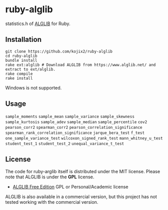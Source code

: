 # ruby-alglib

statistics.h of [ALGLIB](https://www.alglib.net/) for Ruby.

## Installation

```
git clone https://github.com/kojix2/ruby-alglib
cd ruby-alglib
bundle install
rake ext:alglib # Download ALGLIB from https://www.alglib.net/ and extract to ext/alglib.
rake compile
rake install
```

Windows is not supported.

## Usage

`sample_moments` `sample_mean` `sample_variance` `sample_skewness` `sample_kurtosis` `sample_adev` `sample_median` `sample_percentile` `cov2` `pearson_corr2` `spearman_corr2` `pearson_correlation_significance` `spearman_rank_correlation_significance` `jarque_bera_test` `f_test` `one_sample_variance_test` `wilcoxon_signed_rank_test` `mann_whitney_u_test` `student_test_1` `student_test_2` `unequal_variance_t_test`

## License

The code for ruby-arglib itself is distributed under the MIT license.
Please note that ALGLIB is under the **GPL** license.

- [ALGLIB Free Edition](https://www.alglib.net/) GPL or Personal/Academic license

ALGLIB is also available in a commercial version, but this project has not tested working with the commercial version.
